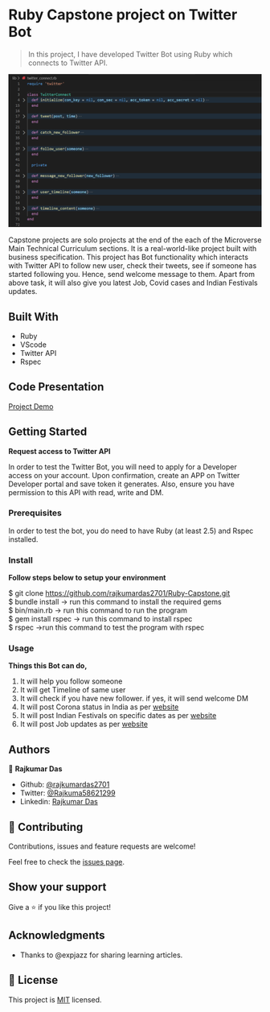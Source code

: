 # Ruby Capstone project on Twitter Bot

> In this project, I have developed Twitter Bot using Ruby which connects to Twitter API.

![screenshot](./app_screenshot.png)

Capstone projects are solo projects at the end of the each of the Microverse Main Technical Curriculum sections. It is a real-world-like project built with business specification. This project has Bot functionality which interacts with Twitter API to follow new user, check their tweets, see if someone has started following you. Hence, send welcome message to them.
Apart from above task, it will also give you latest Job, Covid cases and Indian Festivals updates.

## Built With

- Ruby
- VScode
- Twitter API
- Rspec

## Code Presentation

[Project Demo](https://www.loom.com/share/f14874c94b594de4bf486794f28da703)


## Getting Started

<strong>Request access to Twitter API</strong>

In order to test the Twitter Bot, you will need to apply for a Developer access on your account. Upon confirmation, create an APP on Twitter Developer portal and save token it generates. Also, ensure you have permission to this API with read, write and DM. 

### Prerequisites

In order to test the bot, you do need to have Ruby (at least 2.5) and Rspec installed.

### Install

<strong>Follow steps below to setup your environment</strong>

$ git clone https://github.com/rajkumardas2701/Ruby-Capstone.git <br>
$ bundle install -> run this command to install the required gems <br>
$ bin/main.rb -> run this command to run the program <br>
$ gem install rspec -> run this command to install rspec <br>
$ rspec ->run this command to test the program with rspec

### Usage

<strong>Things this Bot can do,</strong>

1. It will help you follow someone
2. It will get Timeline of same user
3. It will check if you have new follower. if yes, it will send welcome DM
4. It will post Corona status in India as per <a href="https://www.mygov.in/covid-19/#">website</a>
5. It will post Indian Festivals on specific dates as per <a href="https://www.drikpanchang.com/calendars/indian/indiancalendar.html">website</a>
6. It will post Job updates as per <a href="https://www.freshersworld.com/jobs-in-bangalore/9999016065">website</a>

## Authors

👤 **Rajkumar Das**

- Github: [@rajkumardas2701](https://github.com/rajkumardas2701)
- Twitter: [@Rajkuma58621299](https://twitter.com/Rajkuma58621299)
- Linkedin: [Rajkumar Das](https://www.linkedin.com/in/rajkumar-das-41308961/)

## 🤝 Contributing

Contributions, issues and feature requests are welcome!

Feel free to check the [issues page](https://github.com/rajkumardas2701/Ruby-Capstone/issues).

## Show your support

Give a ⭐️ if you like this project!

## Acknowledgments

- Thanks to @expjazz for sharing learning articles.

## 📝 License

This project is [MIT](https://github.com/rajkumardas2701/Ruby-Capstone/blob/add-license-1/LICENSE) licensed.
